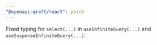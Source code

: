 ```yaml
---
"@openapi-qraft/react": patch
---
```


Fixed typing for `select(...)` in `useInfiniteQuery(...)` and `useSuspenseInfiniteQuery(...)`.
